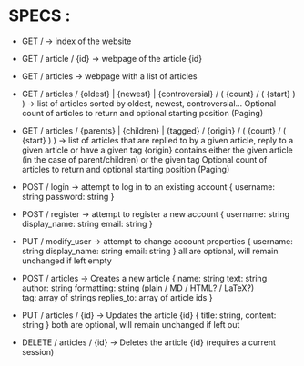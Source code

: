 # SPECS : 

* GET / -> index of the website
* GET / article / {id} -> webpage of the article {id}


* GET / articles -> webpage with a list of articles

* GET / articles / {oldest} | {newest} | {controversial} / ( {count} / ( {start} ) )
    -> list of articles sorted by oldest, newest, controversial... Optional count
    of articles to return and optional starting position (Paging)

* GET / articles / {parents} | {children} | {tagged} / {origin} / ( {count} / ( {start} ) )
    -> list of articles that are replied to by a given article, reply to a given article or have a given tag
	{origin} contains either the given article (in the case of parent/children) or the given tag
	Optional count of articles to return and optional starting position (Paging)



* POST / login -> attempt to log in to an existing account
	{
		username: string
		password: string
	}
* POST / register -> attempt to register a new account
	{
		username: string
		display_name: string
		email: string
	}
* PUT / modify_user -> attempt to change account properties
	{
		username: string
		display_name: string
		email: string
	} all are optional, will remain unchanged if left empty

* POST / articles -> Creates a new article
    {
        name: string
        text: string
        author: string
        formatting: string (plain / MD / HTML? / LaTeX?)        
		tag: array of strings
		replies_to: array of article ids
    }

* PUT / articles / {id} -> Updates the article {id}
    {
		title: string,
        content: string
    } both are optional, will remain unchanged if left out
* DELETE / articles / {id} -> Deletes the article {id} (requires a current session)
